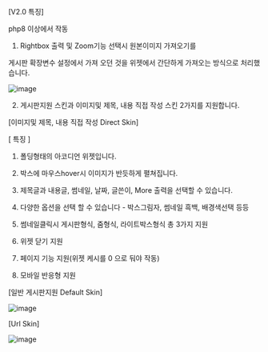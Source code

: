 [V2.0 특징]

php8 이상에서 작동


1. Rightbox 출력 및 Zoom기능 선택시 원본이미지 가져오기를 

게시판 확장변수 설정에서 가져 오던 것을 위젯에서 간단하게 가져오는 방식으로 처리했습니다.

![image](https://github.com/user-attachments/assets/6f4a5500-20e8-4f11-b2d6-d45a4e350c21)


2. 게시판지원 스킨과 이미지및 제목, 내용 직접 작성 스킨 2가지를 지원합니다.

[이미지및 제목, 내용 직접 작성 Direct Skin] 

 

[ 특징 ]

1. 폴딩형태의 아코디언 위젯입니다.

2. 박스에 마우스hover시 이미지가 반듯하게 펼쳐집니다. 

3. 제목글과 내용글, 썸네일, 날짜, 글쓴이, More 출력을 선택할 수 있습니다.

4. 다양한 옵션을 선택 할 수 있습니다 - 박스그림자, 썸네일 흑백, 배경색선택 등등

5. 썸네일클릭시 게시판형식, 줌형식, 라이트박스형식 총 3가지 지원

6. 위젯 닫기 지원

7. 페이지 기능 지원(위젯 케시를 0 으로 둬야 작동)  

8. 모바일 반응형 지원

 

[일반 게시판지원 Default Skin] 

![image](https://github.com/user-attachments/assets/7cbe729b-3956-492c-a786-1878205401ba)


 

[Url Skin]

![image](https://github.com/user-attachments/assets/924c8566-caed-4416-bb89-a9e8233047a3)


